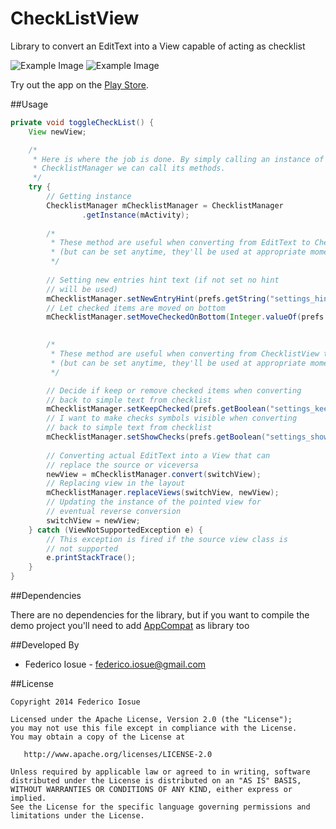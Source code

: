CheckListView
=============

Library to convert an EditText into a View capable of acting as checklist

![Example Image][2] ![Example Image][3]

Try out the app on the [Play Store](https://play.google.com/store/apps/details?id=it.feio.android.checklistview.demo).


##Usage

```java
private void toggleCheckList() {
	View newView;

	/*
	 * Here is where the job is done. By simply calling an instance of the
	 * ChecklistManager we can call its methods.
	 */
	try {
		// Getting instance
		ChecklistManager mChecklistManager = ChecklistManager
				.getInstance(mActivity);
		
		/* 
		 * These method are useful when converting from EditText to ChecklistView
		 * (but can be set anytime, they'll be used at appropriate moment)
		 */
		
		// Setting new entries hint text (if not set no hint
		// will be used)
		mChecklistManager.setNewEntryHint(prefs.getString("settings_hint", ""));
		// Let checked items are moved on bottom
		mChecklistManager.setMoveCheckedOnBottom(Integer.valueOf(prefs.getString("settings_checked_items_behavior", "0")));

		
		/* 
		 * These method are useful when converting from ChecklistView to EditText 
		 * (but can be set anytime, they'll be used at appropriate moment)
		 */

		// Decide if keep or remove checked items when converting 
		// back to simple text from checklist
		mChecklistManager.setKeepChecked(prefs.getBoolean("settings_keep_checked", true));
		// I want to make checks symbols visible when converting 
		// back to simple text from checklist
		mChecklistManager.setShowChecks(prefs.getBoolean("settings_show_checks", false));
		
		// Converting actual EditText into a View that can
		// replace the source or viceversa
		newView = mChecklistManager.convert(switchView);
		// Replacing view in the layout
		mChecklistManager.replaceViews(switchView, newView);
		// Updating the instance of the pointed view for
		// eventual reverse conversion
		switchView = newView;
	} catch (ViewNotSupportedException e) {
		// This exception is fired if the source view class is
		// not supported
		e.printStackTrace();
	}
}
```

##Dependencies

There are no dependencies for the library, but if you want to compile the demo project you'll need to add [AppCompat](http://developer.android.com/tools/support-library/features.html) as library too


##Developed By

* Federico Iosue - <federico.iosue@gmail.com>



##License

    Copyright 2014 Federico Iosue

    Licensed under the Apache License, Version 2.0 (the "License");
    you may not use this file except in compliance with the License.
    You may obtain a copy of the License at

       http://www.apache.org/licenses/LICENSE-2.0

    Unless required by applicable law or agreed to in writing, software
    distributed under the License is distributed on an "AS IS" BASIS,
    WITHOUT WARRANTIES OR CONDITIONS OF ANY KIND, either express or implied.
    See the License for the specific language governing permissions and
    limitations under the License.
    
    
    
    
[2]: https://lh3.ggpht.com/4U9RpKIKaBEgxUy_74SjlaZpIf54xsEioBdzdMINGOBd4SSPSk6ojsN5DNftP3J9m8s=h350-rw
[3]: https://lh3.ggpht.com/71HWWuT7Ecf4RU4bX1hrQ9MVtKGpfSrt3r26z9B2MjWnd6Q7yVB1vXUj5eUgU-NNbPw=h350-rw   
